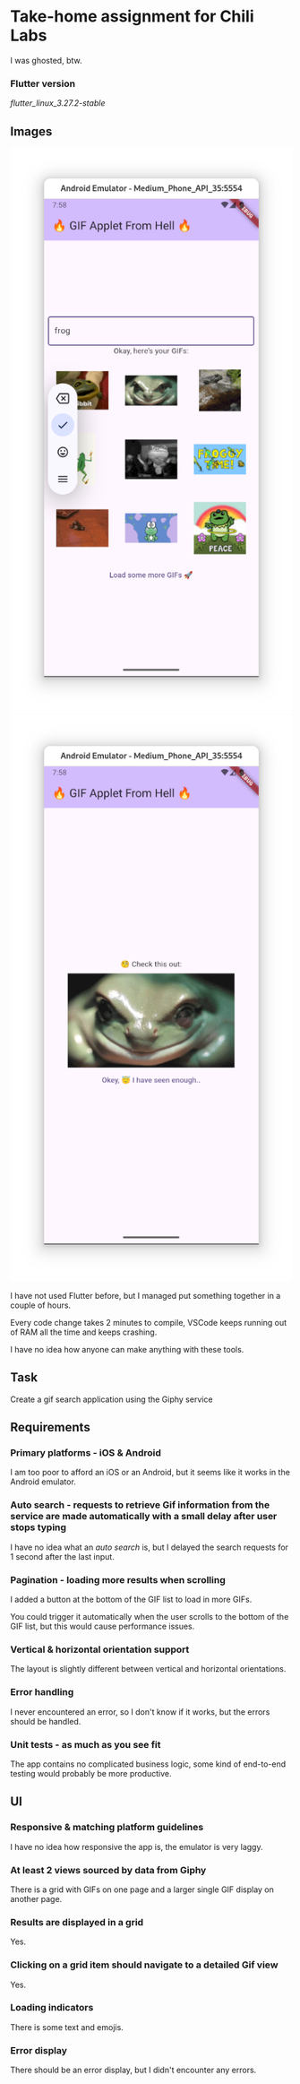 # Take-home assignment for Chili Labs

I was ghosted, btw.

### Flutter version

*flutter_linux_3.27.2-stable*

## Images

![screenshot1](image1.png)
![screenshot2](image2.png)

I have not used Flutter before, but I managed put something together in a couple of hours.

Every code change takes 2 minutes to compile, VSCode keeps running out of RAM all the time and keeps crashing.

I have no idea how anyone can make anything with these tools.

## Task

Create a gif search application using the Giphy service

## Requirements

### Primary platforms - iOS & Android

I am too poor to afford an iOS or an Android, but it seems like it works in the Android emulator.

### Auto search - requests to retrieve Gif information from the service are made automatically with a small delay after user stops typing

I have no idea what an *auto search* is, but I delayed the search requests for 1 second after the last input.

### Pagination - loading more results when scrolling

I added a button at the bottom of the GIF list to load in more GIFs.

You could trigger it automatically when the user scrolls to the bottom of the GIF list, but this would cause performance issues.

### Vertical & horizontal orientation support

The layout is slightly different between vertical and horizontal orientations.

### Error handling

I never encountered an error, so I don't know if it works, but the errors should be handled.

### Unit tests - as much as you see fit

The app contains no complicated business logic, some kind of end-to-end testing would probably be more productive. 

## UI

### Responsive & matching platform guidelines

I have no idea how responsive the app is, the emulator is very laggy.

### At least 2 views sourced by data from Giphy

There is a grid with GIFs on one page and a larger single GIF display on another page.

### Results are displayed in a grid

Yes.

### Clicking on a grid item should navigate to a detailed Gif view

Yes.

### Loading indicators

There is some text and emojis.

### Error display

There should be an error display, but I didn't encounter any errors.
